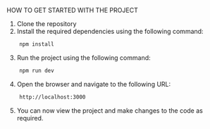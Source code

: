 HOW TO GET STARTED WITH THE PROJECT

1. Clone the repository
2. Install the required dependencies using the following command:
```bash
    npm install 
```
3. Run the project using the following command:
```bash
    npm run dev
```

4. Open the browser and navigate to the following URL:
```bash
    http://localhost:3000
```

5. You can now view the project and make changes to the code as required.